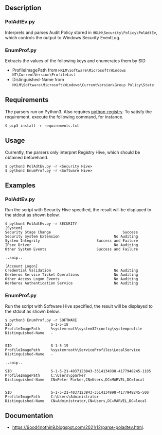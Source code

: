 ## Description

### PolAdtEv.py

Interprets and parses Audit Policy stored in `HKLM\Security\Policy\PolAdtEv`, which controls the output to Windows Security EventLog.

### EnumProf.py

Extracts the values of the following keys and enumerates them by SID
- ProfileImagePath from  `HKLM\Software\Microsoft\Windows NT\CurrentVersion\ProfileList` 
- Distinguished-Name from `HKLM\Software\Microsoft\Windows\CurrentVersion\Group Policy\State` 

## Requirements

The parsers run on Python3. Also requires [python-registry](https://github.com/williballenthin/python-registry). To satisfy the requirement, execute the following command, for instance.

```
$ pip3 install -r requirements.txt
```

## Usage

Currently, the parsers only interpret Registry Hive, which should be obtained beforehand.

```
$ python3 PolAdtEv.py -r <Security Hive>
$ python3 EnumProf.py -r <Software Hive>
```

## Examples


### PolAdtEv.py

Run the script with Security Hive specified, the result will be displayed to the stdout as shown below.

```
$ python3 PolAdtEv.py -r SECURITY
[System]
Security Stage Change                                 Success
Security System Extension                         No Auditing
System Integrity                          Success and Failure
IPsec Driver                                      No Auditing
Other System Events                       Success and Failure

..snip..

[Account Logon]
Credential Validation                             No Auditing
Kerberos Service Ticket Operations                No Auditing
Other Access Logon Events                         No Auditing
Kerberos Authentication Service                   No Auditing
```


### EnumProf.py

Run the script with Software Hive specified, the result will be displayed to the stdout as shown below.

```
$ python3 EnumProf.py -r SOFTWARE
SID                  S-1-5-18
ProfileImagePath     %systemroot%\system32\config\systemprofile
Distinguished-Name   -


SID                  S-1-5-19
ProfileImagePath     %systemroot%\ServiceProfiles\LocalService
Distinguished-Name   -

..snip..

SID                  S-1-5-21-4037123843-3514134998-4177948245-1105
ProfileImagePath     C:\Users\pparker
Distinguished-Name   CN=Peter Parker,CN=Users,DC=MARVEL,DC=local


SID                  S-1-5-21-4037123843-3514134998-4177948245-500
ProfileImagePath     C:\Users\Administrator
Distinguished-Name   CN=Administrator,CN=Users,DC=MARVEL,DC=local
```

## Documentation

- https://9ood4nothin9.blogspot.com/2021/12/parse-poladtev.html.
